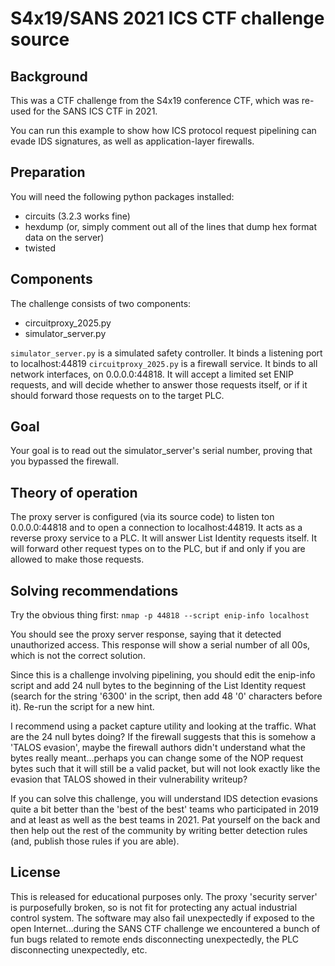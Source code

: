 # S4x19/SANS 2021 ICS CTF challenge source

## Background

This was a CTF challenge from the S4x19 conference CTF, which was re-used for
the SANS ICS CTF in 2021.

You can run this example to show how ICS protocol request pipelining can evade IDS signatures, as well as application-layer firewalls.

## Preparation

You will need the following python packages installed:
- circuits (3.2.3 works fine)
- hexdump (or, simply comment out all of the lines that dump hex format data on the server)
- twisted

## Components

The challenge consists of two components:
- circuitproxy_2025.py
- simulator_server.py

`simulator_server.py` is a simulated safety controller. It binds a listening port to localhost:44819
`circuitproxy_2025.py` is a firewall service. It binds to all network interfaces, on 0.0.0.0:44818. It will accept a limited set ENIP requests, and will decide whether to answer those requests itself, or if it should forward those requests on to the target PLC.
## Goal

Your goal is to read out the simulator_server's serial number, proving that you bypassed the firewall.

## Theory of operation

The proxy server is configured (via its source code) to listen ton 0.0.0.0:44818 and to open a connection to localhost:44819. It acts as a reverse proxy service to a PLC. It will answer List Identity requests itself. It will forward other request types on to the PLC, but if and only if you are allowed to make those requests.

## Solving recommendations

Try the obvious thing first:
`nmap -p 44818 --script enip-info localhost`

You should see the proxy server response, saying that it detected unauthorized access. This response will show a serial number of all 00s, which is not the correct solution.

Since this is a challenge involving pipelining, you should edit the enip-info script and add 24 null bytes to the beginning of the List Identity request (search for the string '6300' in the script, then add 48 '0' characters before it). Re-run the script for a new hint.

I recommend using a packet capture utility and looking at the traffic. What are the 24 null bytes doing? If the firewall suggests that this is somehow a 'TALOS evasion', maybe the firewall authors didn't understand what the bytes really meant...perhaps you can change some of the NOP request bytes such that it will still be a valid packet, but will not look exactly like the evasion that TALOS showed in their vulnerability writeup?

If you can solve this challenge, you will understand IDS detection evasions quite a bit better than the 'best of the best' teams who participated in 2019 and at least as well as the best teams in 2021. Pat yourself on the back and then help out the rest of the community by writing better detection rules (and, publish those rules if you are able).

## License

This is released for educational purposes only. The proxy 'security server' is purposefully broken, so is not fit for protecting any actual industrial control system. The software may also fail unexpectedly if exposed to the open Internet...during the SANS CTF challenge we encountered a bunch of fun bugs related to remote ends disconnecting unexpectedly, the PLC disconnecting unexpectedly, etc.
